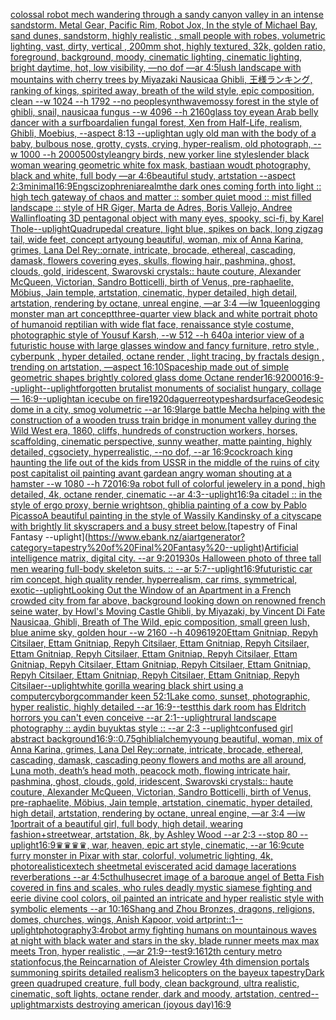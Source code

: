 [colossal robot mech wandering through a sandy canyon valley in an intense sandstorm. Metal Gear, Pacific Rim, Robot Jox, In the style of Michael Bay, sand dunes, sandstorm, highly realistic , small people with robes, volumetric lighting, vast, dirty, vertical , 200mm shot, highly textured, 32k, golden ratio, foreground, background, moody, cinematic lighting, cinematic lighting, bright daytime, hot, low visibility, —no dof —ar 4:5](https://www.ebank.nz/aiartgenerator?category=colossal%20robot%20mech%20wandering%20through%20a%20sandy%20canyon%20valley%20in%20an%20intense%20sandstorm.%20Metal%20Gear%2C%20Pacific%20Rim%2C%20Robot%20Jox%2C%20In%20the%20style%20of%20Michael%20Bay%2C%20sand%20dunes%2C%20sandstorm%2C%20highly%20realistic%20%2C%20small%20people%20with%20robes%2C%20volumetric%20lighting%2C%20vast%2C%20dirty%2C%20vertical%20%2C%20200mm%20shot%2C%20highly%20textured%2C%2032k%2C%20golden%20ratio%2C%20foreground%2C%20background%2C%20moody%2C%20cinematic%20lighting%2C%20cinematic%20lighting%2C%20bright%20daytime%2C%20hot%2C%20low%20visibility%2C%20%E2%80%94no%20dof%20%E2%80%94ar%204%3A5)[lush landscape with mountains with cherry trees by Miyazaki Nausicaa Ghibli, 王様ランキング, ranking of kings, spirited away, breath of the wild style, epic composition, clean  --w 1024 --h 1792 --no people](https://www.ebank.nz/aiartgenerator?category=lush%20landscape%20with%20mountains%20with%20cherry%20trees%20by%20Miyazaki%20Nausicaa%20Ghibli%2C%20%E7%8E%8B%E6%A7%98%E3%83%A9%E3%83%B3%E3%82%AD%E3%83%B3%E3%82%B0%2C%20ranking%20of%20kings%2C%20spirited%20away%2C%20breath%20of%20the%20wild%20style%2C%20epic%20composition%2C%20clean%20%20--w%201024%20--h%201792%20--no%20people)[synthwave](https://www.ebank.nz/aiartgenerator?category=synthwave)[mossy forest in the style of ghibli, snail, nausicaa fungus  --w 4096 --h 2160](https://www.ebank.nz/aiartgenerator?category=mossy%20forest%20in%20the%20style%20of%20ghibli%2C%20snail%2C%20nausicaa%20fungus%20%20--w%204096%20--h%202160)[glass toy eye](https://www.ebank.nz/aiartgenerator?category=glass%20toy%20eye)[an Arab belly dancer with a surfboard](https://www.ebank.nz/aiartgenerator?category=an%20Arab%20belly%20dancer%20with%20a%20surfboard)[alien fungal forest, Xen from Half-Life, realism, Ghibli, Moebius, --aspect 8:13 --uplight](https://www.ebank.nz/aiartgenerator?category=alien%20fungal%20forest%2C%20Xen%20from%20Half-Life%2C%20realism%2C%20Ghibli%2C%20Moebius%2C%20--aspect%208%3A13%20--uplight)[an ugly old man with the body of a baby, bulbous nose, grotty, cysts, crying, hyper-realism, old photograph, --w 1000 --h 2000](https://www.ebank.nz/aiartgenerator?category=an%20ugly%20old%20man%20with%20the%20body%20of%20a%20baby%2C%20bulbous%20nose%2C%20grotty%2C%20cysts%2C%20crying%2C%20hyper-realism%2C%20old%20photograph%2C%20--w%201000%20--h%202000)[500](https://www.ebank.nz/aiartgenerator?category=500)[style](https://www.ebank.nz/aiartgenerator?category=style)[angry birds, new yorker line style](https://www.ebank.nz/aiartgenerator?category=angry%20birds%2C%20new%20yorker%20line%20style)[slender black woman wearing geometric white fox mask, bastiaan woudt photography, black and white, full body —ar 4:6](https://www.ebank.nz/aiartgenerator?category=slender%20black%20woman%20wearing%20geometric%20white%20fox%20mask%2C%20bastiaan%20woudt%20photography%2C%20black%20and%20white%2C%20full%20body%20%E2%80%94ar%204%3A6)[beautiful study, artstation --aspect 2:3](https://www.ebank.nz/aiartgenerator?category=beautiful%20study%2C%20artstation%20--aspect%202%3A3)[minimal](https://www.ebank.nz/aiartgenerator?category=minimal)[16:9](https://www.ebank.nz/aiartgenerator?category=16%3A9)[Eng](https://www.ebank.nz/aiartgenerator?category=Eng)[scizophrenia](https://www.ebank.nz/aiartgenerator?category=scizophrenia)[realm](https://www.ebank.nz/aiartgenerator?category=realm)[the dark ones coming forth into light :: high tech gateway of chaos and matter :: somber quiet mood :: mist filled landscape :: style of HR Giger, Marta de Adres, Boris Vallejo,  Andree Wallin](https://www.ebank.nz/aiartgenerator?category=the%20dark%20ones%20coming%20forth%20into%20light%20%3A%3A%20high%20tech%20gateway%20of%20chaos%20and%20matter%20%3A%3A%20somber%20quiet%20mood%20%3A%3A%20mist%20filled%20landscape%20%3A%3A%20style%20of%20HR%20Giger%2C%20Marta%20de%20Adres%2C%20Boris%20Vallejo%2C%20%20Andree%20Wallin)[floating 3D pentagonal object with many eyes, spooky, sci-fi, by Karel Thole](https://www.ebank.nz/aiartgenerator?category=floating%203D%20pentagonal%20object%20with%20many%20eyes%2C%20spooky%2C%20sci-fi%2C%20by%20Karel%20Thole)[--uplight](https://www.ebank.nz/aiartgenerator?category=--uplight)[Quadrupedal creature, light blue, spikes on back, long zigzag tail, wide feet, concept art](https://www.ebank.nz/aiartgenerator?category=Quadrupedal%20creature%2C%20light%20blue%2C%20spikes%20on%20back%2C%20long%20zigzag%20tail%2C%20wide%20feet%2C%20concept%20art)[young beautiful, woman, mix of Anna Karina, grimes, Lana Del Rey::ornate, intricate, brocade, ethereal, cascading, damask, flowers covering eyes, skulls, flowing hair, pashmina, ghost, clouds, gold, iridescent, Swarovski crystals:: haute couture, Alexander McQueen, Victorian, Sandro Botticelli, birth of Venus, pre-raphaelite, Möbius, Jain temple, artstation, cinematic, hyper detailed, high detail, artstation, rendering by octane, unreal engine, —ar 3:4 —iw 1](https://www.ebank.nz/aiartgenerator?category=young%20beautiful%2C%20woman%2C%20mix%20of%20Anna%20Karina%2C%20grimes%2C%20Lana%20Del%20Rey%3A%3Aornate%2C%20intricate%2C%20brocade%2C%20ethereal%2C%20cascading%2C%20damask%2C%20flowers%20covering%20eyes%2C%20skulls%2C%20flowing%20hair%2C%20pashmina%2C%20ghost%2C%20clouds%2C%20gold%2C%20iridescent%2C%20Swarovski%20crystals%3A%3A%20haute%20couture%2C%20Alexander%20McQueen%2C%20Victorian%2C%20Sandro%20Botticelli%2C%20birth%20of%20Venus%2C%20pre-raphaelite%2C%20M%C3%B6bius%2C%20Jain%20temple%2C%20artstation%2C%20cinematic%2C%20hyper%20detailed%2C%20high%20detail%2C%20artstation%2C%20rendering%20by%20octane%2C%20unreal%20engine%2C%20%E2%80%94ar%203%3A4%20%E2%80%94iw%201)[queen](https://www.ebank.nz/aiartgenerator?category=queen)[](https://www.ebank.nz/aiartgenerator?category=)[logging monster man art concept](https://www.ebank.nz/aiartgenerator?category=logging%20monster%20man%20art%20concept)[three-quarter view black and white portrait photo of humanoid reptilian with wide flat face, renaissance style costume, photographic style of Yousuf Karsh, --w 512 --h 640](https://www.ebank.nz/aiartgenerator?category=three-quarter%20view%20black%20and%20white%20portrait%20photo%20of%20humanoid%20reptilian%20with%20wide%20flat%20face%2C%20renaissance%20style%20costume%2C%20photographic%20style%20of%20Yousuf%20Karsh%2C%20--w%20512%20--h%20640)[a interior view of a futuristic house with large glasses window and fancy furniture, retro style , cyberpunk , hyper detailed, octane render , light tracing, by fractals design , trending on artstation, —aspect 16:10](https://www.ebank.nz/aiartgenerator?category=a%20interior%20view%20of%20a%20futuristic%20house%20with%20large%20glasses%20window%20and%20fancy%20furniture%2C%20retro%20style%20%2C%20cyberpunk%20%2C%20hyper%20detailed%2C%20octane%20render%20%2C%20light%20tracing%2C%20by%20fractals%20design%20%2C%20trending%20on%20artstation%2C%20%E2%80%94aspect%2016%3A10)[Spaceship made out of simple geometric shapes brightly colored glass dome Octane render](https://www.ebank.nz/aiartgenerator?category=Spaceship%20made%20out%20of%20simple%20geometric%20shapes%20brightly%20colored%20glass%20dome%20Octane%20render)[16:9](https://www.ebank.nz/aiartgenerator?category=16%3A9)[2000](https://www.ebank.nz/aiartgenerator?category=2000)[16:9](https://www.ebank.nz/aiartgenerator?category=16%3A9)[--uplight](https://www.ebank.nz/aiartgenerator?category=--uplight)[--uplight](https://www.ebank.nz/aiartgenerator?category=--uplight)[forgotten brutalist monuments of socialist hungary, collage — 16:9](https://www.ebank.nz/aiartgenerator?category=forgotten%20brutalist%20monuments%20of%20socialist%20hungary%2C%20collage%20%E2%80%94%2016%3A9)[--uplight](https://www.ebank.nz/aiartgenerator?category=--uplight)[an icecube on fire](https://www.ebank.nz/aiartgenerator?category=an%20icecube%20on%20fire)[1920](https://www.ebank.nz/aiartgenerator?category=1920)[daguerreotypes](https://www.ebank.nz/aiartgenerator?category=daguerreotypes)[hardsurface](https://www.ebank.nz/aiartgenerator?category=hardsurface)[Geodesic dome in a city, smog volumetric --ar 16:9](https://www.ebank.nz/aiartgenerator?category=Geodesic%20dome%20in%20a%20city%2C%20smog%20volumetric%20--ar%2016%3A9)[large battle Mecha helping with the construction of a wooden truss train bridge in monument valley during the Wild West era, 1860, cliffs, hundreds of construction workers, horses, scaffolding, cinematic perspective, sunny weather, matte painting, highly detailed, cgsociety, hyperrealistic, --no dof, --ar 16:9](https://www.ebank.nz/aiartgenerator?category=large%20battle%20Mecha%20helping%20with%20the%20construction%20of%20a%20wooden%20truss%20train%20bridge%20in%20monument%20valley%20during%20the%20Wild%20West%20era%2C%201860%2C%20cliffs%2C%20hundreds%20of%20construction%20workers%2C%20horses%2C%20scaffolding%2C%20cinematic%20perspective%2C%20sunny%20weather%2C%20matte%20painting%2C%20highly%20detailed%2C%20cgsociety%2C%20hyperrealistic%2C%20--no%20dof%2C%20--ar%2016%3A9)[cockroach king haunting the life out of the kids from USSR in the middle of the ruins of city post capitalist oil painting avant garde](https://www.ebank.nz/aiartgenerator?category=cockroach%20king%20haunting%20the%20life%20out%20of%20the%20kids%20from%20USSR%20in%20the%20middle%20of%20the%20ruins%20of%20city%20post%20capitalist%20oil%20painting%20avant%20garde)[an angry woman shouting at a hamster --w 1080 --h 720](https://www.ebank.nz/aiartgenerator?category=an%20angry%20woman%20shouting%20at%20a%20hamster%20--w%201080%20--h%20720)[16:9](https://www.ebank.nz/aiartgenerator?category=16%3A9)[a robot full of colorful jewelery in a pond, high detailed, 4k, octane render, cinematic --ar 4:3](https://www.ebank.nz/aiartgenerator?category=a%20robot%20full%20of%20colorful%20jewelery%20in%20a%20pond%2C%20high%20detailed%2C%204k%2C%20octane%20render%2C%20cinematic%20--ar%204%3A3)[--uplight](https://www.ebank.nz/aiartgenerator?category=--uplight)[16:9](https://www.ebank.nz/aiartgenerator?category=16%3A9)[a citadel :: in the style of ergo proxy, bernie wrightson, ghibli](https://www.ebank.nz/aiartgenerator?category=a%20citadel%20%3A%3A%20in%20the%20style%20of%20ergo%20proxy%2C%20bernie%20wrightson%2C%20ghibli)[a painting of a cow by Pablo Picasso](https://www.ebank.nz/aiartgenerator?category=a%20painting%20of%20a%20cow%20by%20Pablo%20Picasso)[A beautiful painting in the style of Wassily Kandinsky of a cityscape with brightly lit skyscrapers and a busy street below.](https://www.ebank.nz/aiartgenerator?category=A%20beautiful%20painting%20in%20the%20style%20of%20Wassily%20Kandinsky%20of%20a%20cityscape%20with%20brightly%20lit%20skyscrapers%20and%20a%20busy%20street%20below.)[tapestry of Final Fantasy --uplight](https://www.ebank.nz/aiartgenerator?category=tapestry%20of%20Final%20Fantasy%20--uplight)[Artificial intelligence matrix, digital city. --ar 9:20](https://www.ebank.nz/aiartgenerator?category=Artificial%20intelligence%20matrix%2C%20digital%20city.%20--ar%209%3A20)[1930s Halloween photo of three tall men wearing full-body skeleton suits. :: --ar 5:7](https://www.ebank.nz/aiartgenerator?category=1930s%20Halloween%20photo%20of%20three%20tall%20men%20wearing%20full-body%20skeleton%20suits.%20%3A%3A%20--ar%205%3A7)[--uplight](https://www.ebank.nz/aiartgenerator?category=--uplight)[16:9](https://www.ebank.nz/aiartgenerator?category=16%3A9)[futuristic car rim concept, high quality render, hyperrealism, car rims, symmetrical, exotic](https://www.ebank.nz/aiartgenerator?category=futuristic%20car%20rim%20concept%2C%20high%20quality%20render%2C%20hyperrealism%2C%20car%20rims%2C%20symmetrical%2C%20exotic)[--uplight](https://www.ebank.nz/aiartgenerator?category=--uplight)[Looking Out the Window of an Apartment in a French crowded city from far above, background looking down on renowned french seine water, by Howl's Moving Castle Ghibli, by Miyazaki, by Vincent Di Fate Nausicaa, Ghibli, Breath of The Wild, epic composition, small green lush, blue anime sky, golden hour --w 2160 --h 4096](https://www.ebank.nz/aiartgenerator?category=Looking%20Out%20the%20Window%20of%20an%20Apartment%20in%20a%20French%20crowded%20city%20from%20far%20above%2C%20background%20looking%20down%20on%20renowned%20french%20seine%20water%2C%20by%20Howl%27s%20Moving%20Castle%20Ghibli%2C%20by%20Miyazaki%2C%20by%20Vincent%20Di%20Fate%20Nausicaa%2C%20Ghibli%2C%20Breath%20of%20The%20Wild%2C%20epic%20composition%2C%20small%20green%20lush%2C%20blue%20anime%20sky%2C%20golden%20hour%20--w%202160%20--h%204096)[1920](https://www.ebank.nz/aiartgenerator?category=1920)[Ettam Gnitniap, Repyh Citsilaer, Ettam Gnitniap, Repyh Citsilaer, Ettam Gnitniap, Repyh Citsilaer, Ettam Gnitniap, Repyh Citsilaer, Ettam Gnitniap, Repyh Citsilaer, Ettam Gnitniap, Repyh Citsilaer, Ettam Gnitniap, Repyh Citsilaer, Ettam Gnitniap, Repyh Citsilaer, Ettam Gnitniap, Repyh Citsilaer, Ettam Gnitniap, Repyh Citsilaer](https://www.ebank.nz/aiartgenerator?category=Ettam%20Gnitniap%2C%20Repyh%20Citsilaer%2C%20Ettam%20Gnitniap%2C%20Repyh%20Citsilaer%2C%20Ettam%20Gnitniap%2C%20Repyh%20Citsilaer%2C%20Ettam%20Gnitniap%2C%20Repyh%20Citsilaer%2C%20Ettam%20Gnitniap%2C%20Repyh%20Citsilaer%2C%20Ettam%20Gnitniap%2C%20Repyh%20Citsilaer%2C%20Ettam%20Gnitniap%2C%20Repyh%20Citsilaer%2C%20Ettam%20Gnitniap%2C%20Repyh%20Citsilaer%2C%20Ettam%20Gnitniap%2C%20Repyh%20Citsilaer%2C%20Ettam%20Gnitniap%2C%20Repyh%20Citsilaer)[--uplight](https://www.ebank.nz/aiartgenerator?category=--uplight)[white gorilla wearing black shirt using a computer](https://www.ebank.nz/aiartgenerator?category=white%20gorilla%20wearing%20black%20shirt%20using%20a%20computer)[cyborg](https://www.ebank.nz/aiartgenerator?category=cyborg)[commander keen 5](https://www.ebank.nz/aiartgenerator?category=commander%20keen%205)[2:1](https://www.ebank.nz/aiartgenerator?category=2%3A1)[Lake como, sunset, photographic, hyper realistic, highly detailed --ar 16:9](https://www.ebank.nz/aiartgenerator?category=Lake%20como%2C%20sunset%2C%20photographic%2C%20hyper%20realistic%2C%20highly%20detailed%20--ar%2016%3A9)[--test](https://www.ebank.nz/aiartgenerator?category=--test)[this dark room has Eldritch horrors you can't even conceive --ar 2:1](https://www.ebank.nz/aiartgenerator?category=this%20dark%20room%20has%20Eldritch%20horrors%20you%20can%27t%20even%20conceive%20--ar%202%3A1)[--uplight](https://www.ebank.nz/aiartgenerator?category=--uplight)[rural landscape photography :: aydin buyuktas style :: --ar 2:3 --uplight](https://www.ebank.nz/aiartgenerator?category=rural%20landscape%20photography%20%3A%3A%20aydin%20buyuktas%20style%20%3A%3A%20--ar%202%3A3%20--uplight)[confused girl abstract background](https://www.ebank.nz/aiartgenerator?category=confused%20girl%20abstract%20background)[16:9](https://www.ebank.nz/aiartgenerator?category=16%3A9)[::0.75](https://www.ebank.nz/aiartgenerator?category=%3A%3A0.75)[ghibli](https://www.ebank.nz/aiartgenerator?category=ghibli)[alchemy](https://www.ebank.nz/aiartgenerator?category=alchemy)[young beautiful, woman, mix of Anna Karina, grimes, Lana Del Rey::ornate, intricate, brocade, ethereal, cascading, damask, cascading peony flowers and moths are all around, Luna moth, death’s head moth, peacock moth, flowing intricate hair, pashmina, ghost, clouds, gold, iridescent, Swarovski crystals:: haute couture, Alexander McQueen, Victorian, Sandro Botticelli, birth of Venus, pre-raphaelite, Möbius, Jain temple, artstation, cinematic, hyper detailed, high detail, artstation, rendering by octane, unreal engine, —ar 3:4 —iw 1](https://www.ebank.nz/aiartgenerator?category=young%20beautiful%2C%20woman%2C%20mix%20of%20Anna%20Karina%2C%20grimes%2C%20Lana%20Del%20Rey%3A%3Aornate%2C%20intricate%2C%20brocade%2C%20ethereal%2C%20cascading%2C%20damask%2C%20cascading%20peony%20flowers%20and%20moths%20are%20all%20around%2C%20Luna%20moth%2C%20death%E2%80%99s%20head%20moth%2C%20peacock%20moth%2C%20flowing%20intricate%20hair%2C%20pashmina%2C%20ghost%2C%20clouds%2C%20gold%2C%20iridescent%2C%20Swarovski%20crystals%3A%3A%20haute%20couture%2C%20Alexander%20McQueen%2C%20Victorian%2C%20Sandro%20Botticelli%2C%20birth%20of%20Venus%2C%20pre-raphaelite%2C%20M%C3%B6bius%2C%20Jain%20temple%2C%20artstation%2C%20cinematic%2C%20hyper%20detailed%2C%20high%20detail%2C%20artstation%2C%20rendering%20by%20octane%2C%20unreal%20engine%2C%20%E2%80%94ar%203%3A4%20%E2%80%94iw%201)[portrait of a beautiful girl, full body, high detail, wearing fashion+streetwear, artstation, 8k, by Ashley Wood --ar 2:3 --stop 80 --uplight](https://www.ebank.nz/aiartgenerator?category=portrait%20of%20a%20beautiful%20girl%2C%20full%20body%2C%20high%20detail%2C%20wearing%20fashion%2Bstreetwear%2C%20artstation%2C%208k%2C%20by%20Ashley%20Wood%20--ar%202%3A3%20--stop%2080%20--uplight)[16:9](https://www.ebank.nz/aiartgenerator?category=16%3A9)[♛♛♛♛, war, heaven,  epic art style, cinematic, --ar 16:9](https://www.ebank.nz/aiartgenerator?category=%E2%99%9B%E2%99%9B%E2%99%9B%E2%99%9B%2C%20war%2C%20heaven%2C%20%20epic%20art%20style%2C%20cinematic%2C%20--ar%2016%3A9)[cute furry monster in Pixar with star, colorful, volumetric lighting, 4k, photorealistic](https://www.ebank.nz/aiartgenerator?category=cute%20furry%20monster%20in%20Pixar%20with%20star%2C%20colorful%2C%20volumetric%20lighting%2C%204k%2C%20photorealistic)[extech sheetmetal eviscerated acid damage lacerations reverberations --ar 4:5](https://www.ebank.nz/aiartgenerator?category=extech%20sheetmetal%20eviscerated%20acid%20damage%20lacerations%20reverberations%20--ar%204%3A5)[cthulhu](https://www.ebank.nz/aiartgenerator?category=cthulhu)[secret image of a baroque angel of Betta Fish covered in fins and scales, who rules deadly mystic siamese fighting and eerie divine cool colors, oil painted an intricate and hyper realistic style with symbolic elements --ar 10:16](https://www.ebank.nz/aiartgenerator?category=secret%20image%20of%20a%20baroque%20angel%20of%20Betta%20Fish%20covered%20in%20fins%20and%20scales%2C%20who%20rules%20deadly%20mystic%20siamese%20fighting%20and%20eerie%20divine%20cool%20colors%2C%20oil%20painted%20an%20intricate%20and%20hyper%20realistic%20style%20with%20symbolic%20elements%20--ar%2010%3A16)[Shang and Zhou Bronzes, dragons, religions, domes, churches, wings, Anish Kapoor, void art](https://www.ebank.nz/aiartgenerator?category=Shang%20and%20Zhou%20Bronzes%2C%20dragons%2C%20religions%2C%20domes%2C%20churches%2C%20wings%2C%20Anish%20Kapoor%2C%20void%20art)[print::1](https://www.ebank.nz/aiartgenerator?category=print%3A%3A1)[--uplight](https://www.ebank.nz/aiartgenerator?category=--uplight)[photography](https://www.ebank.nz/aiartgenerator?category=photography)[3:4](https://www.ebank.nz/aiartgenerator?category=3%3A4)[robot army fighting humans on mountainous waves at night with black water and stars in the sky, blade runner meets max max meets Tron, hyper realistic , —ar 21:9](https://www.ebank.nz/aiartgenerator?category=robot%20army%20fighting%20humans%20on%20mountainous%20waves%20at%20night%20with%20black%20water%20and%20stars%20in%20the%20sky%2C%20blade%20runner%20meets%20max%20max%20meets%20Tron%2C%20hyper%20realistic%20%2C%20%E2%80%94ar%2021%3A9)[--test](https://www.ebank.nz/aiartgenerator?category=--test)[9:16](https://www.ebank.nz/aiartgenerator?category=9%3A16)[12th century metro station](https://www.ebank.nz/aiartgenerator?category=12th%20century%20metro%20station)[focus,](https://www.ebank.nz/aiartgenerator?category=focus%2C)[the Reincarnation of Aleister Crowley 4th dimension portals summoning spirits detailed realism](https://www.ebank.nz/aiartgenerator?category=the%20Reincarnation%20of%20Aleister%20Crowley%204th%20dimension%20portals%20summoning%20spirits%20detailed%20realism)[3 helicopters on the bayeux tapestry](https://www.ebank.nz/aiartgenerator?category=3%20helicopters%20on%20the%20bayeux%20tapestry)[Dark green quadruped creature, full body, clean background, ultra realistic, cinematic, soft lights, octane render, dark and moody, artstation, centred](https://www.ebank.nz/aiartgenerator?category=Dark%20green%20quadruped%20creature%2C%20full%20body%2C%20clean%20background%2C%20ultra%20realistic%2C%20cinematic%2C%20soft%20lights%2C%20octane%20render%2C%20dark%20and%20moody%2C%20artstation%2C%20centred)[--uplight](https://www.ebank.nz/aiartgenerator?category=--uplight)[marxists destroying american (joyous day)](https://www.ebank.nz/aiartgenerator?category=marxists%20destroying%20american%20%28joyous%20day%29)[16:9](https://www.ebank.nz/aiartgenerator?category=16%3A9)